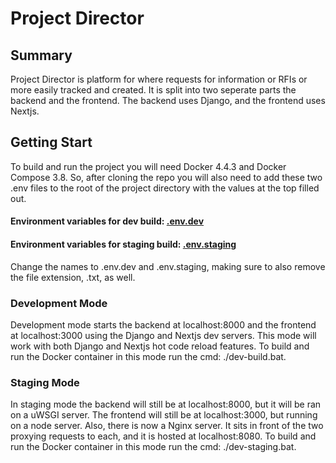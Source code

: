 # Project Director

## Summary
Project Director is platform for where requests for information or RFIs or more easily tracked and created. It is split into two seperate parts the backend and the frontend. The backend uses Django, and the frontend uses Nextjs.

## Getting Start
To build and run the project you will need Docker 4.4.3 and Docker Compose 3.8. So, after cloning the repo you will also need to add these two .env files to the root of the
project directory with the values at the top filled out.

#### Environment variables for dev build: [.env.dev](https://github.com/Caleb646/Project-Director/files/7891935/default.env.dev.txt)
#### Environment variables for staging build: [.env.staging](https://github.com/Caleb646/Project-Director/files/7891962/default.env.staging.txt)

Change the names to .env.dev and .env.staging, making sure to also remove the file extension, .txt, as well.

### Development Mode
Development mode starts the backend at localhost:8000 and the frontend at localhost:3000 using the Django and Nextjs dev servers. This mode will work with both Django and Nextjs hot code reload features. To build and run the Docker container in this mode run the cmd: ./dev-build.bat.

### Staging Mode

In staging mode the backend will still be at localhost:8000, but it will be ran on a uWSGI server. The frontend will still be at localhost:3000, but running on a node server. Also, there is now a Nginx server. It sits in front of the two proxying requests to each, and it is hosted at localhost:8080.  To build and run the Docker container in this mode run the cmd: ./dev-staging.bat.
